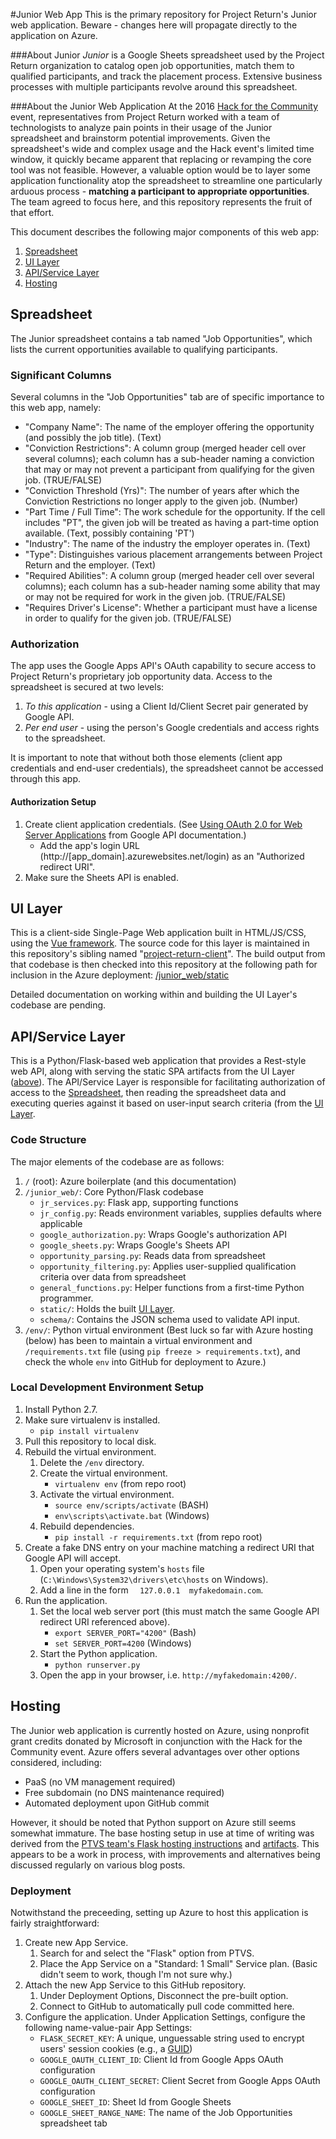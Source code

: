 #Junior Web App
This is the primary repository for Project Return's Junior web application. Beware - changes here will propagate directly to the application on Azure.

###About Junior
*Junior* is a Google Sheets spreadsheet used by the Project Return organization to catalog open job opportunities, match them to qualified participants, and track the placement process. Extensive business processes with multiple participants revolve around this spreadsheet.

###About the Junior Web Application
At the 2016 [Hack for the Community](http://hackforthecommunity.com/) event, representatives from Project Return worked with a team of technologists to analyze pain points in their usage of the Junior spreadsheet and brainstorm potential improvements. Given the spreadsheet's wide and complex usage and the Hack event's limited time window, it quickly became apparent that replacing or revamping the core tool was not feasible. However, a valuable option would be to layer some application functionality atop the spreadsheet to streamline one particularly arduous process - **matching a participant to appropriate opportunities**. The team agreed to focus here, and this repository represents the fruit of that effort.

This document describes the following major components of this web app:

1. [Spreadsheet](#spreadsheet)
2. [UI Layer](#ui-layer)
3. [API/Service Layer](#apiservice-layer)
4. [Hosting](#hosting)

## Spreadsheet
The Junior spreadsheet contains a tab named "Job Opportunities", which lists the current opportunities available to qualifying participants.

### Significant Columns
Several columns in the "Job Opportunities" tab are of specific importance to this web app, namely:

* "Company Name": The name of the employer offering the opportunity (and possibly the job title). (Text)
* "Conviction Restrictions": A column group (merged header cell over several columns); each column has a sub-header naming a conviction that may or may not prevent a participant from qualifying for the given job. (TRUE/FALSE)
* "Conviction Threshold (Yrs)": The number of years after which the Conviction Restrictions no longer apply to the given job. (Number)
* "Part Time / Full Time": The work schedule for the opportunity. If the cell includes "PT", the given job will be treated as having a part-time option available. (Text, possibly containing 'PT')
* "Industry": The name of the industry the employer operates in. (Text)
* "Type": Distinguishes various placement arrangements between Project Return and the employer. (Text)
* "Required Abilities": A column group (merged header cell over several columns); each column has a sub-header naming some ability that may or may not be required for work in the given job. (TRUE/FALSE)
* "Requires Driver's License": Whether a participant must have a license in order to qualify for the given job. (TRUE/FALSE)

### Authorization
The app uses the Google Apps API's OAuth capability to secure access to Project Return's proprietary job opportunity data. Access to the spreadsheet is secured at two levels:

1. *To this application* - using a Client Id/Client Secret pair generated by Google API.
2. *Per end user* - using the person's Google credentials and access rights to the spreadsheet.

It is important to note that without both those elements (client app credentials and end-user credentials), the spreadsheet cannot be accessed through this app.

#### Authorization Setup
1. Create client application credentials. (See [Using OAuth 2.0 for Web Server Applications](https://developers.google.com/identity/protocols/OAuth2WebServer) from Google API documentation.)
   * Add the app's login URL (http://[app_domain].azurewebsites.net/login) as an "Authorized redirect URI".
2. Make sure the Sheets API is enabled.

## UI Layer
This is a client-side Single-Page Web application built in HTML/JS/CSS, using the [Vue framework](https://vuejs.org/). The source code for this layer is maintained in this repository's sibling named "[project-return-client](https://github.com/h4c-project-return/project-return-client)". The build output from that codebase is then checked into this repository at the following path for inclusion in the Azure deployment: [/junior_web/static](https://github.com/h4c-project-return/junior-web-azure/tree/master/junior_web/static)
  
Detailed documentation on working within and building the UI Layer's codebase are pending.

## API/Service Layer
This is a Python/Flask-based web application that provides a Rest-style web API, along with serving the static SPA artifacts from the UI Layer ([above](#ui-layer)). The API/Service Layer is responsible for facilitating authorization of access to the [Spreadsheet](#spreadsheet), then reading the spreadsheet data and executing queries against it based on user-input search criteria (from the [UI Layer](#ui-layer).

### Code Structure
The major elements of the codebase are as follows:

1. `/` (root): Azure boilerplate (and this documentation)
2. `/junior_web/`: Core Python/Flask codebase
   * `jr_services.py`: Flask app, supporting functions
   * `jr_config.py`: Reads environment variables, supplies defaults where applicable
   * `google_authorization.py`: Wraps Google's authorization API
   * `google_sheets.py`: Wraps Google's Sheets API
   * `opportunity_parsing.py`: Reads data from spreadsheet
   * `opportunity_filtering.py`: Applies user-supplied qualification criteria over data from spreadsheet
   * `general_functions.py`: Helper functions from a first-time Python programmer.
   * `static/`: Holds the built [UI Layer](ui-layer).
   * `schema/`: Contains the JSON schema used to validate API input.
3. `/env/`: Python virtual environment (Best luck so far with Azure hosting (below) has been to maintain a virtual environment and `/requirements.txt` file (using `pip freeze > requirements.txt`), and check the whole `env` into GitHub for deployment to Azure.)

### Local Development Environment Setup

1. Install Python 2.7.
2. Make sure virtualenv is installed.
   * `pip install virtualenv`
3. Pull this repository to local disk.
4. Rebuild the virtual environment.
   1. Delete the `/env` directory.
   2. Create the virtual environment.
      * `virtualenv env` (from repo root)
   3. Activate the virtual environment.
      * `source env/scripts/activate` (BASH)
      * `env\scripts\activate.bat` (Windows)
   4. Rebuild dependencies.
      * `pip install -r requirements.txt` (from repo root)
5. Create a fake DNS entry on your machine matching a redirect URI that Google API will accept.
   1. Open your operating system's `hosts` file (`C:\Windows\System32\drivers\etc\hosts` on Windows).
   2. Add a line in the form `  127.0.0.1  myfakedomain.com`.
6. Run the application.
   1. Set the local web server port (this must match the same Google API redirect URI referenced above).
      * `export SERVER_PORT="4200"` (Bash)
      * `set SERVER_PORT=4200` (Windows)
   2. Start the Python application.
      * `python runserver.py`
   3. Open the app in your browser, i.e. `http://myfakedomain:4200/`.
   

## Hosting
The Junior web application is currently hosted on Azure, using nonprofit grant credits donated by Microsoft in conjunction with the Hack for the Community event. Azure offers several advantages over other options considered, including:
* PaaS (no VM management required)
* Free subdomain (no DNS maintenance required)
* Automated deployment upon GitHub commit

However, it should be noted that Python support on Azure still seems somewhat immature. The base hosting setup in use at time of writing was derived from the [PTVS team's Flask hosting instructions](https://docs.microsoft.com/en-us/azure/app-service-web/web-sites-python-create-deploy-flask-app) and [artifacts](https://github.com/azureappserviceoss/FlaskAzure). This appears to be a work in process, with improvements and alternatives being discussed regularly on various blog posts.

### Deployment
Notwithstand the preceeding, setting up Azure to host this application is fairly straightforward:

1. Create new App Service.
   1. Search for and select the "Flask" option from PTVS.
   2. Place the App Service on a "Standard: 1 Small" Service plan. (Basic didn't seem to work, though I'm not sure why.)
2. Attach the new App Service to this GitHub repository.
   1. Under Deployment Options, Disconnect the pre-built option.
   2. Connect to GitHub to automatically pull code committed here.
3. Configure the application. 
Under Application Settings, configure the following name-value-pair App Settings:
   * `FLASK_SECRET_KEY`: A unique, unguessable string used to encrypt users' session cookies (e.g., a [GUID](https://www.guidgenerator.com/))
   * `GOOGLE_OAUTH_CLIENT_ID`: Client Id from Google Apps OAuth configuration
   * `GOOGLE_OAUTH_CLIENT_SECRET`: Client Secret from Google Apps OAuth configuration
   * `GOOGLE_SHEET_ID`: Sheet Id from Google Sheets
   * `GOOGLE_SHEET_RANGE_NAME`: The name of the Job Opportunities spreadsheet tab
